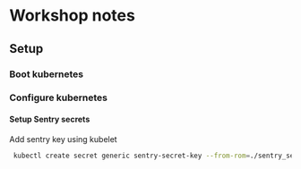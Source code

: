 # Workshop notes

## Setup

### Boot kubernetes

### Configure kubernetes

#### Setup Sentry secrets

Add sentry key using kubelet

```sh
 kubectl create secret generic sentry-secret-key --from-rom=./sentry_secret_key.txt
```